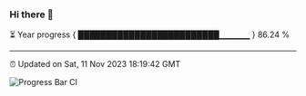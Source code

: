 ### Hi there 👋

⏳ Year progress { █████████████████████████▁▁▁▁▁ } 86.24 %

---

⏰ Updated on Sat, 11 Nov 2023 18:19:42 GMT

![Progress Bar CI](https://github.com/ZhaoGui/ZhaoGui/workflows/Progress%20Bar%20CI/badge.svg)
